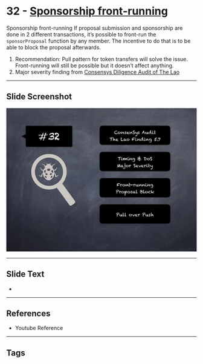 
# 32 - [Sponsorship front-running](./Sponsorship%20front-running.md)

Sponsorship front-running If proposal submission and sponsorship are done in 2 different transactions, it’s possible to front-run the `sponsorProposal` function by any member. The incentive to do that is to be able to block the proposal afterwards.


1. Recommendation: Pull pattern for token transfers will solve the issue. Front-running will still be possible but it doesn’t affect anything.
2. Major severity finding from [Consensys Diligence Audit of The Lao](https://consensys.net/diligence/audits/2020/01/the-lao)


___
## Slide Screenshot
![032.png](../../images/7.%20Audit%20Findings%20101/032.png)
___
## Slide Text
- 
___
## References
- Youtube Reference
___
## Tags
